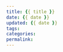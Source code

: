 ```yaml
---
title: {{ title }}
date: {{ date }}
updated: {{ date }}
tags:
categories: 
permalink: 
---
```

